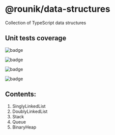 # @rounik/data-structures

Collection of TypeScript data structures

## Unit tests coverage

![badge](https://img.shields.io/endpoint?url=https://gist.githubusercontent.com/rounikdev/776b4067b7dc294ceca34db522b91871/raw/coverage-unit-statements.json)

![badge](https://img.shields.io/endpoint?url=https://gist.githubusercontent.com/rounikdev/776b4067b7dc294ceca34db522b91871/raw/coverage-unit-branches.json)

![badge](https://img.shields.io/endpoint?url=https://gist.githubusercontent.com/rounikdev/776b4067b7dc294ceca34db522b91871/raw/coverage-unit-functions.json)

![badge](https://img.shields.io/endpoint?url=https://gist.githubusercontent.com/rounikdev/776b4067b7dc294ceca34db522b91871/raw/coverage-unit-lines.json)

## Contents:

1. SinglyLinkedList
2. DoublyLinkedList
3. Stack
4. Queue
5. BinaryHeap
